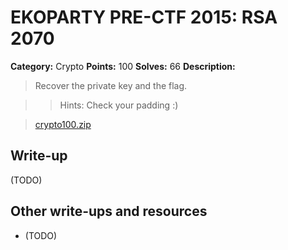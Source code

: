 # EKOPARTY PRE-CTF 2015: RSA 2070

**Category:** Crypto
**Points:** 100
**Solves:** 66
**Description:**

> Recover the private key and the flag.

>> Hints: Check your padding :)

>[crypto100.zip](crypto100.zip)

## Write-up

(TODO)

## Other write-ups and resources

* (TODO)

